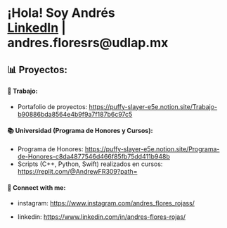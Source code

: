 <h1>¡Hola! Soy Andrés <br/><a href="https://www.linkedin.com/in/andres-flores-rojas/">LinkedIn</a> | <a>andres.floresrs@udlap.mx</a></h1>

<h2> 📊 Proyectos:</h2>

<h4> 💼 Trabajo:</h4>

- Portafolio de proyectos: https://puffy-slayer-e5e.notion.site/Trabajo-b90886bda8564e4b9f9a7f187b6c97c5

<h4> 📚 Universidad (Programa de Honores y Cursos):</h4>

  - Programa de Honores: https://puffy-slayer-e5e.notion.site/Programa-de-Honores-c8da4877546d466f85fb75dd411b948b
  - Scripts (C++, Python, Swift) realizados en cursos: https://replit.com/@AndrewFR309?path= 

<h4> 📲 Connect with me:</h4>

- instagram: https://www.instagram.com/andres_flores_rojass/

- linkedin: https://www.linkedin.com/in/andres-flores-rojas/
